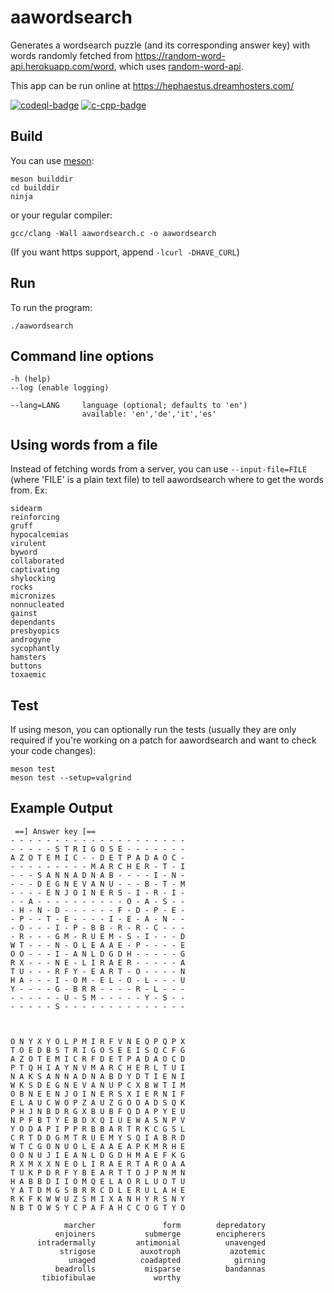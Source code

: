 # aawordsearch

Generates a wordsearch puzzle (and its corresponding answer key) with
words randomly fetched from https://random-word-api.herokuapp.com/word,
which uses
[random-word-api](https://github.com/RazorSh4rk/random-word-api).

This app can be run online at https://hephaestus.dreamhosters.com/

[![codeql-badge]][codeql-url]
[![c-cpp-badge]][c-cpp-url]

[c-cpp-badge]: https://github.com/theimpossibleastronaut/aawordsearch/actions/workflows/c-cpp.yml/badge.svg
[c-cpp-url]: https://github.com/theimpossibleastronaut/aawordsearch/actions/workflows/c-cpp.yml
[codeql-badge]: https://github.com/theimpossibleastronaut/aawordsearch/workflows/CodeQL/badge.svg
[codeql-url]: https://github.com/theimpossibleastronaut/aawordsearch/actions?query=workflow%3ACodeQL

## Build

You can use [meson](https://mesonbuild.com/):

    meson builddir
    cd builddir
    ninja

or your regular compiler:

    gcc/clang -Wall aawordsearch.c -o aawordsearch

(If you want https support, append `-lcurl -DHAVE_CURL`)

## Run

To run the program:

    ./aawordsearch

## Command line options

    -h (help)
    --log (enable logging)

    --lang=LANG     language (optional; defaults to 'en')
                    available: 'en','de','it','es'

## Using words from a file

Instead of fetching words from a server, you can use
`--input-file=FILE` (where 'FILE' is a plain text file) to tell
aawordsearch where to get the words from. Ex:

```
sidearm
reinforcing
gruff
hypocalcemias
virulent
byword
collaborated
captivating
shylocking
rocks
micronizes
nonnucleated
gainst
dependants
presbyopics
androgyne
sycophantly
hamsters
buttons
toxaemic
```

## Test

If using meson, you can optionally run the tests (usually they are only
required if you're working on a patch for aawordsearch and want to
check your code changes):

    meson test
    meson test --setup=valgrind


## Example Output

```
 ==] Answer key [==
- - - - - - - - - - - - - - - - - - - -
- - - - - S T R I G O S E - - - - - - -
A Z O T E M I C - - D E T P A D A O C -
- - - - - - - - - M A R C H E R - T - I
- - - S A N N A D N A B - - - - I - N -
- - - D E G N E V A N U - - - B - T - M
- - - - E N J O I N E R S - I - R - I -
- - A - - - - - - - - - - O - A - S - -
- H - N - D - - - - - - F - D - P - E -
- P - - T - E - - - - I - E - A - N - -
- O - - - I - P - B B - R - R - C - - -
- R - - - G M - R U E M - S - I - - - D
W T - - - N - O L E A A E - P - - - - E
O O - - - I - A N L D G D H - - - - - G
R X - - - N E - L I R A E R - - - - - A
T U - - - R F Y - E A R T - O - - - - N
H A - - - I - O M - E L - O - L - - - U
Y - - - - G - B R R - - - - R - L - - -
- - - - - - U - S M - - - - - Y - S - -
- - - - - S - - - - - - - - - - - - - -



O N Y X Y O L P M I R F V N E Q P Q P X
T O E D B S T R I G O S E E I S Q C F G
A Z O T E M I C R F D E T P A D A O C D
P T Q H I A Y N V M A R C H E R L T U I
N A K S A N N A D N A B D Y D T I E N I
W K S D E G N E V A N U P C X B W T I M
O B N E E N J O I N E R S X I E R N I F
E L A U C W O P Z A U Z G O O A D S Q K
P H J N B D R G X B U B F Q D A P Y E U
N P F B T Y E B D X Q I U E W A S N P V
Y O D A P I P P R B B A R T R K C G S L
C R T D D G M T R U E M Y S Q I A B R D
W T C G O N U O L E A A E A P K M R H E
O O N U J I E A N L D G D H M A E F K G
R X M X X N E O L I R A E R T A R O A A
T U K P D R F Y B E A R T T O J P N M N
H A B B D I I O M Q E L A O R L U O T U
Y A T D M G S B R R C D L E R U L A H E
R K F K W W U Z S M I X A N H Y R S N Y
N B T O W S Y C P A F A H C C O G T Y O

            marcher               form        depredatory
          enjoiners           submerge        encipherers
      intradermally         antimonial          unavenged
           strigose          auxotroph           azotemic
             unaged          coadapted            girning
          beadrolls           misparse          bandannas
       tibiofibulae             worthy
```
